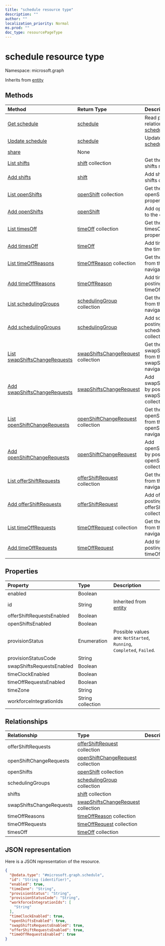```yaml
---
title: "schedule resource type"
description: ""
author: ""
localization_priority: Normal
ms.prod: ""
doc_type: resourcePageType
---
```


# schedule resource type


Namespace: microsoft.graph




Inherits from [entity](../resources/entity.md)

## Methods
|Method|Return Type|Description|
|:---|:---|:---|
|[Get schedule](../api/schedule-get.md)|[schedule](../resources/schedule.md)|Read properties and relationships of the [schedule](../resources/schedule.md) object.|
|[Update schedule](../api/schedule-update.md)|[schedule](../resources/schedule.md)|Update the properties of a [schedule](../resources/schedule.md) object.|
|[share](../api/schedule-share.md)|None||
|[List shifts](../api/schedule-list-shifts.md)|[shift](../resources/shift.md) collection|Get the shifts from the shifts navigation property.|
|[Add shifts](../api/schedule-post-shifts.md)|[shift](../resources/shift.md)|Add shifts by posting to the shifts collection.|
|[List openShifts](../api/schedule-list-openshifts.md)|[openShift](../resources/openshift.md) collection|Get the openShifts from the openShifts navigation property.|
|[Add openShifts](../api/schedule-post-openshifts.md)|[openShift](../resources/openshift.md)|Add openShifts by posting to the openShifts collection.|
|[List timesOff](../api/schedule-list-timesoff.md)|[timeOff](../resources/timeoff.md) collection|Get the timeOffs from the timesOff navigation property.|
|[Add timesOff](../api/schedule-post-timesoff.md)|[timeOff](../resources/timeoff.md)|Add timesOff by posting to the timesOff collection.|
|[List timeOffReasons](../api/schedule-list-timeoffreasons.md)|[timeOffReason](../resources/timeoffreason.md) collection|Get the timeOffReasons from the timeOffReasons navigation property.|
|[Add timeOffReasons](../api/schedule-post-timeoffreasons.md)|[timeOffReason](../resources/timeoffreason.md)|Add timeOffReasons by posting to the timeOffReasons collection.|
|[List schedulingGroups](../api/schedule-list-schedulinggroups.md)|[schedulingGroup](../resources/schedulinggroup.md) collection|Get the schedulingGroups from the schedulingGroups navigation property.|
|[Add schedulingGroups](../api/schedule-post-schedulinggroups.md)|[schedulingGroup](../resources/schedulinggroup.md)|Add schedulingGroups by posting to the schedulingGroups collection.|
|[List swapShiftsChangeRequests](../api/schedule-list-swapshiftschangerequests.md)|[swapShiftsChangeRequest](../resources/swapshiftschangerequest.md) collection|Get the swapShiftsChangeRequests from the swapShiftsChangeRequests navigation property.|
|[Add swapShiftsChangeRequests](../api/schedule-post-swapshiftschangerequests.md)|[swapShiftsChangeRequest](../resources/swapshiftschangerequest.md)|Add swapShiftsChangeRequests by posting to the swapShiftsChangeRequests collection.|
|[List openShiftChangeRequests](../api/schedule-list-openshiftchangerequests.md)|[openShiftChangeRequest](../resources/openshiftchangerequest.md) collection|Get the openShiftChangeRequests from the openShiftChangeRequests navigation property.|
|[Add openShiftChangeRequests](../api/schedule-post-openshiftchangerequests.md)|[openShiftChangeRequest](../resources/openshiftchangerequest.md)|Add openShiftChangeRequests by posting to the openShiftChangeRequests collection.|
|[List offerShiftRequests](../api/schedule-list-offershiftrequests.md)|[offerShiftRequest](../resources/offershiftrequest.md) collection|Get the offerShiftRequests from the offerShiftRequests navigation property.|
|[Add offerShiftRequests](../api/schedule-post-offershiftrequests.md)|[offerShiftRequest](../resources/offershiftrequest.md)|Add offerShiftRequests by posting to the offerShiftRequests collection.|
|[List timeOffRequests](../api/schedule-list-timeoffrequests.md)|[timeOffRequest](../resources/timeoffrequest.md) collection|Get the timeOffRequests from the timeOffRequests navigation property.|
|[Add timeOffRequests](../api/schedule-post-timeoffrequests.md)|[timeOffRequest](../resources/timeoffrequest.md)|Add timeOffRequests by posting to the timeOffRequests collection.|

## Properties
|Property|Type|Description|
|:---|:---|:---|
|enabled|Boolean||
|id|String| Inherited from [entity](../resources/entity.md)|
|offerShiftRequestsEnabled|Boolean||
|openShiftsEnabled|Boolean||
|provisionStatus|Enumeration| Possible values are: `NotStarted`, `Running`, `Completed`, `Failed`.|
|provisionStatusCode|String||
|swapShiftsRequestsEnabled|Boolean||
|timeClockEnabled|Boolean||
|timeOffRequestsEnabled|Boolean||
|timeZone|String||
|workforceIntegrationIds|String collection||

## Relationships
|Relationship|Type|Description|
|:---|:---|:---|
|offerShiftRequests|[offerShiftRequest](../resources/offershiftrequest.md) collection||
|openShiftChangeRequests|[openShiftChangeRequest](../resources/openshiftchangerequest.md) collection||
|openShifts|[openShift](../resources/openshift.md) collection||
|schedulingGroups|[schedulingGroup](../resources/schedulinggroup.md) collection||
|shifts|[shift](../resources/shift.md) collection||
|swapShiftsChangeRequests|[swapShiftsChangeRequest](../resources/swapshiftschangerequest.md) collection||
|timeOffReasons|[timeOffReason](../resources/timeoffreason.md) collection||
|timeOffRequests|[timeOffRequest](../resources/timeoffrequest.md) collection||
|timesOff|[timeOff](../resources/timeoff.md) collection||

## JSON representation
Here is a JSON representation of the resource.
<!-- {
  "blockType": "resource",
  "keyProperty": "id",
  "@odata.type": "microsoft.graph.schedule",
  "baseType": "microsoft.graph.entity",
  "openType": false
}
-->
``` json
{
  "@odata.type": "#microsoft.graph.schedule",
  "id": "String (identifier)",
  "enabled": true,
  "timeZone": "String",
  "provisionStatus": "String",
  "provisionStatusCode": "String",
  "workforceIntegrationIds": [
    "String"
  ],
  "timeClockEnabled": true,
  "openShiftsEnabled": true,
  "swapShiftsRequestsEnabled": true,
  "offerShiftRequestsEnabled": true,
  "timeOffRequestsEnabled": true
}
```

